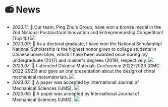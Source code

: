 # 📻 News
- *2023.11*: 🎉 Our team, Ping Zhu's Group, have won a bronze medal in the 2nd National Postdoctoral Innovation and Entrepreneurship Competition! (Top 10) [![](https://img.shields.io/badge/Link-red)](https://me.sjtu.edu.cn/news/134345.html)
- *2023.09*: 🎉 As a doctoral graduate, I have won the National Scholarship! National Scholarship is the highest honor given to college students in Chinese universities, which I have been awarded once during my undergraduate (2017) and master's degrees (2019), respectively. [![](https://img.shields.io/badge/Photo-red)](./images/NEWS.png)
- *2023.07*: 🎉 I attended Chinese Materials Conference 2022-2023  (CMC 2022-2023) and gave an oral presentation about the design of chiral mechanical metamaterials. [![](https://img.shields.io/badge/Photo-red)](./images/CMC.png)
- *2023.07*: 🎉 A paper was accepted by International Journal of Mechanical Sciences (IJMS). [![](https://img.shields.io/badge/Link-red)](https://doi.org/10.1016/j.ijmecsci.2023.108636)
- *2023.06*: 🎉 A paper was accepted by International Journal of Mechanical Sciences (IJMS). [![](https://img.shields.io/badge/Link-red)](https://doi.org/10.1016/j.ijmecsci.2023.1085796)